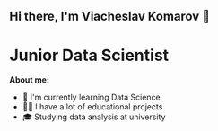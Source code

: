 ## Hi there, I'm Viacheslav Komarov 👋
# Junior Data Scientist
**About me:**
- 🧐 I'm currently learning Data Science
- 🧑‍💻 I have a lot of educational projects
- 🎓 Studying data analysis at university

